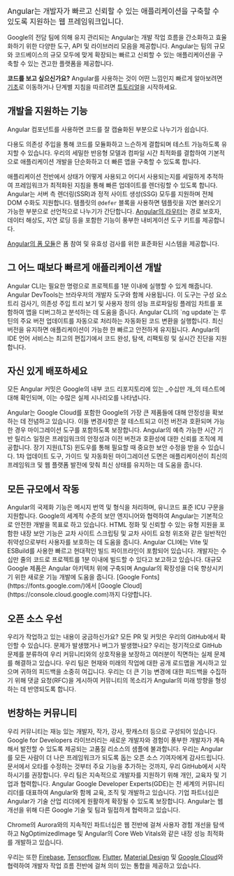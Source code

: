 <docs-decorative-header title="Angular은 무엇인가요?" imgSrc="adev/src/assets/images/what_is_angular.svg"> <!-- markdownlint-disable-line -->
</docs-decorative-header>

<big style="margin-top: 2em">
Angular는 개발자가 빠르고 신뢰할 수 있는 애플리케이션을 구축할 수 있도록 지원하는 웹 프레임워크입니다.
</big>

Google의 전담 팀에 의해 유지 관리되는 Angular는 개발 작업 흐름을 간소화하고 효율화하기 위한 다양한 도구, API 및 라이브러리 모음을 제공합니다. Angular는 팀의 규모와 코드베이스의 규모 모두에 맞게 확장되는 빠르고 신뢰할 수 있는 애플리케이션을 구축할 수 있는 견고한 플랫폼을 제공합니다.

**코드를 보고 싶으신가요?** Angular를 사용하는 것이 어떤 느낌인지 빠르게 알아보려면 [기초](essentials)로 이동하거나 단계별 지침을 따르려면 [튜토리얼](tutorials/learn-angular)을 시작하세요.

## 개발을 지원하는 기능

<docs-card-container>
  <docs-card title="의견이 반영된 컴포넌트 모델 및 유연한 의존성 주입 시스템으로 코드베이스를 정리하세요" href="guide/components" link="컴포넌트 시작하기">
  Angular 컴포넌트를 사용하면 코드를 잘 캡슐화된 부분으로 나누기가 쉽습니다.

  다용도 의존성 주입을 통해 코드를 모듈화하고 느슨하게 결합되며 테스트 가능하도록 유지할 수 있습니다.
  </docs-card>
  <docs-card title="신호를 기반으로 한 세밀한 반응형으로 빠른 상태 업데이트를 얻으세요" href="guide/signals" link="Angular 신호 탐색하기">
  우리의 세밀한 반응형 모델과 컴파일 시간 최적화를 결합하여 기본적으로 애플리케이션 개발을 단순화하고 더 빠른 앱을 구축할 수 있도록 합니다.

  애플리케이션 전반에서 상태가 어떻게 사용되고 어디서 사용되는지를 세밀하게 추적하여 프레임워크가 최적화된 지침을 통해 빠른 업데이트를 렌더링할 수 있도록 합니다.
  </docs-card>
  <docs-card title="SSR, SSG, 수화, 차세대 지연 로딩으로 성능 목표 달성" href="guide/ssr" link="SSR에 대해 읽기">
    Angular는 서버 측 렌더링(SSR)과 정적 사이트 생성(SSG) 모두를 지원하며 전체 DOM 수화도 지원합니다. 템플릿의 `@defer` 블록을 사용하면 템플릿을 지연 불러오기 가능한 부분으로 선언적으로 나누기가 간단합니다.
  </docs-card>
  <docs-card title="폼, 라우팅 등과 함께 Angular의 1차 모듈로 모든 것이 함께 작동하도록 보장합니다">
  [Angular의 라우터](guide/routing)는 경로 보호자, 데이터 해상도, 지연 로딩 등을 포함한 기능이 풍부한 내비게이션 도구 키트를 제공합니다.

  [Angular의 폼 모듈](guide/forms)은 폼 참여 및 유효성 검사를 위한 표준화된 시스템을 제공합니다.
  </docs-card>
</docs-card-container>

## 그 어느 때보다 빠르게 애플리케이션 개발

<docs-card-container>
  <docs-card title="Angular CLI로 손쉽게 빌드, 서비스, 테스트, 배포하기" href="tools/cli" link="Angular CLI">
  Angular CLI는 필요한 명령으로 프로젝트를 1분 이내에 실행할 수 있게 해줍니다.
  </docs-card>
  <docs-card title="Angular DevTools 브라우저 확장으로 시각적으로 코드 디버그, 분석, 최적화하기" href="tools/devtools" link="Angular DevTools">
  Angular DevTools는 브라우저의 개발자 도구와 함께 사용됩니다. 이 도구는 구성 요소 트리 검사기, 의존성 주입 트리 보기 및 사용자 정의 성능 프로파일링 플레임 차트를 포함하여 앱을 디버그하고 분석하는 데 도움을 줍니다.
  </docs-card>
  <docs-card title="ng update로 버전을 놓치지 마세요" href="cli/update" link="ng update">
  Angular CLI의 `ng update`는 루틴의 주요 버전 업데이트를 자동으로 처리하는 자동화된 코드 변환을 실행합니다. 최신 버전을 유지하면 애플리케이션이 가능한 한 빠르고 안전하게 유지됩니다.
  </docs-card>
  <docs-card title="최고의 편집기에서 IDE 통합으로 생산성을 유지하세요" href="tools/language-service" link="언어 서비스">
  Angular의 IDE 언어 서비스는 최고의 편집기에서 코드 완성, 탐색, 리팩토링 및 실시간 진단을 지원합니다.
  </docs-card>
</docs-card-container>

## 자신 있게 배포하세요

<docs-card-container>
  <docs-card title="Google의 거대한 모노리포에 대한 커밋별 검증" href="https://cacm.acm.org/magazines/2016/7/204032-why-google-stores-billions-of-lines-of-code-in-a-single-repository/fulltext" link="Google의 모노리포에 대해 알아보기">
  모든 Angular 커밋은 Google의 내부 코드 리포지토리에 있는 _수십만 개_의 테스트에 대해 확인되며, 이는 수많은 실제 시나리오를 나타냅니다.

  Angular는 Google Cloud를 포함한 Google의 가장 큰 제품들에 대해 안정성을 확보하는 데 전념하고 있습니다. 이들 변경사항은 잘 테스트되고 이전 버전과 호환되며 가능한 경우 마이그레이션 도구를 포함하도록 보장합니다.
  </docs-card>
  <docs-card title="명확한 지원 정책 및 예측 가능한 릴리스 일정" href="reference/releases" link="버전 관리 및 릴리스">
  Angular의 예측 가능한 시간 기반 릴리스 일정은 프레임워크의 안정성과 이전 버전과 호환성에 대한 신뢰를 조직에 제공합니다. 장기 지원(LTS) 윈도우를 통해 필요할 때 중요한 보안 수정을 받을 수 있습니다. 1차 업데이트 도구, 가이드 및 자동화된 마이그레이션 도면은 애플리케이션이 최신의 프레임워크 및 웹 플랫폼 발전에 맞춰 최신 상태를 유지하는 데 도움을 줍니다.
  </docs-card>
</docs-card-container>

## 모든 규모에서 작동

<docs-card-container>
  <docs-card title="국제화 지원으로 사용자에게 도달하세요" href="guide/i18n" link="국제화">
  Angular의 국제화 기능은 메시지 번역 및 형식을 처리하며, 유니코드 표준 ICU 구문을 지원합니다.
  </docs-card>
  <docs-card title="기본적으로 보안으로 사용자를 보호하세요" href="best-practices/security" link="보안">
  Google의 세계적 수준의 보안 엔지니어와 협력하여 Angular는 기본적으로 안전한 개발을 목표로 하고 있습니다. HTML 정화 및 신뢰할 수 있는 유형 지원을 포함한 내장 보안 기능은 교차 사이트 스크립팅 및 교차 사이트 요청 위조와 같은 일반적인 취약성으로부터 사용자를 보호하는 데 도움을 줍니다.
  </docs-card>
  <docs-card title="Vite와 esbuild로 대규모 팀의 생산성을 유지하세요" href="tools/cli/build-system-migration" link="ESBuild 및 Vite">
  Angular CLI에는 Vite 및 ESBuild를 사용한 빠르고 현대적인 빌드 파이프라인이 포함되어 있습니다. 개발자는 수십만 줄의 코드로 프로젝트를 1분 이내에 빌드할 수 있다고 보고하고 있습니다.
  </docs-card>
  <docs-card title="Google의 주요 웹 앱에서 입증된 성능">
  대규모 Google 제품은 Angular 아키텍처 위에 구축되며 Angular의 확장성을 더욱 향상시키기 위한 새로운 기능 개발에 도움을 줍니다. [Google Fonts](https://fonts.google.com/)에서 [Google Cloud](https://console.cloud.google.com)까지 다양합니다.
  </docs-card>
</docs-card-container>

## 오픈 소스 우선

<docs-card-container>
  <docs-card title="GitHub에서 공개하여 제작됨" href="https://github.com/angular/angular" link="GitHub 별표 달기">
  우리가 작업하고 있는 내용이 궁금하신가요? 모든 PR 및 커밋은 우리의 GitHub에서 확인할 수 있습니다. 문제가 발생했거나 버그가 발생했나요? 우리는 정기적으로 GitHub 문제를 분류하여 우리 커뮤니티와의 상호작용을 보장하고 여러분이 직면하는 실제 문제를 해결하고 있습니다.
  </docs-card>
  <docs-card title="투명성 있게 구축됨" href="roadmap" link="공식 로드맵 읽기">
  우리 팀은 현재와 미래의 작업에 대한 공개 로드맵을 게시하고 있으며 귀하의 피드백을 소중히 여깁니다. 우리는 더 큰 기능 변경에 대한 피드백을 수집하기 위해 댓글 요청(RFC)을 게시하여 커뮤니티의 목소리가 Angular의 미래 방향을 형성하는 데 반영되도록 합니다.
  </docs-card>
</docs-card-container>

## 번창하는 커뮤니티

<docs-card-container>
  <docs-card title="강좌, 블로그 및 리소스" href="https://devlibrary.withgoogle.com/products/angular?sort=added" link="DevLibrary 확인하기">
  우리 커뮤니티는 재능 있는 개발자, 작가, 강사, 팟캐스터 등으로 구성되어 있습니다. Google for Developers 라이브러리는 새로운 개발자와 경험이 풍부한 개발자가 계속해서 발전할 수 있도록 제공되는 고품질 리소스의 샘플에 불과합니다.
  </docs-card>
  <docs-card title="오픈 소스" href="https://github.com/angular/angular/blob/main/CONTRIBUTING.md" link="Angular에 기여하기">
  우리는 Angular를 모든 사람이 더 나은 프레임워크가 되도록 돕는 오픈 소스 기여자에게 감사드립니다. 문서에서 오타를 수정하는 것부터 주요 기능을 추가하는 것까지, 우리 GitHub에서 시작하시기를 권장합니다.
  </docs-card>
  <docs-card title="커뮤니티 파트너십" href="https://developers.google.com/community/experts/directory?specialization=angular" link="Angular GDE를 만나다">
  우리 팀은 지속적으로 개발자를 지원하기 위해 개인, 교육자 및 기업과 협력합니다. Angular Google Developer Experts(GDE)는 전 세계의 커뮤니티 리더를 대표하여 Angular와 함께 교육, 조직 및 개발하고 있습니다. 기업 파트너십은 Angular가 기술 산업 리더에게 원활하게 확장될 수 있도록 보장합니다.
  </docs-card>
  <docs-card title="다른 Google 기술과의 파트너십">
  Angular는 웹 개선을 위해 다른 Google 기술 및 팀과 밀접하게 협력하고 있습니다.

  Chrome의 Aurora와의 지속적인 파트너십은 웹 전반에 걸쳐 사용자 경험 개선을 탐색하고 NgOptimizedImage 및 Angular의 Core Web Vitals와 같은 내장 성능 최적화를 개발하고 있습니다.

  우리는 또한 [Firebase](https://firebase.google.com/), [Tensorflow](https://www.tensorflow.org/), [Flutter](https://flutter.dev/), [Material Design](https://m3.material.io/) 및 [Google Cloud](https://cloud.google.com/)와 협력하여 개발자 작업 흐름 전반에 걸쳐 의미 있는 통합을 제공하고 있습니다.
  </docs-card>
</docs-card-container>

<docs-callout title="운동에 참여하세요!">
  <docs-pill-row>
    <docs-pill href="roadmap" title="Angular의 로드맵 읽기"/>
    <docs-pill href="playground" title="우리의 놀이터 사용해 보기"/>
    <docs-pill href="tutorials" title="튜토리얼로 배우기"/>
    <docs-pill href="https://youtube.com/playlist?list=PL1w1q3fL4pmj9k1FrJ3Pe91EPub2_h4jF" title="YouTube 강좌 보기"/>
    <docs-pill href="api" title="API 참조하기"/>
  </docs-pill-row>
</docs-callout>